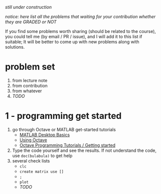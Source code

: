*still under construction*

*notice: here list all the problems that waiting for your contribution whether they are GRADED or NOT*

If you find some problems worth sharing (should be related to the course), you could tell me (by email / PR / issue), 
and I will add it to this list if suitable; It will be better to come up with new problems along with solutions.


# problem set
1. from lecture note
2. from contribution
3. from whatever
4. *TODO*


# 1 - programming get started
1. go through Octave or MATLAB get-started tutorials
   * [MATLAB Desktop Basics](https://www.mathworks.com/help/matlab/learn_matlab/desktop.html)
   * [Using Octave](https://wiki.octave.org/Using_Octave)
   * [Octave Programming Tutorials / Getting started](https://en.wikibooks.org/wiki/Octave_Programming_Tutorial/Getting_started)
2. Type the code yourself and see the results. If not understand the code, use ```doc(bulabula)``` to get help
3. several check lists
   * ```clc```
   * ```create matrix use []```
   * ```;```
   * ```plot```
   * *TODO*
